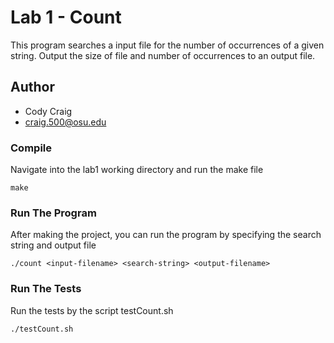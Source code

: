 # Lab 1 - Count
This program searches a input file for the number of occurrences of a given string. Output the size of file and number of occurrences to an output file.

## Author
- Cody Craig
- craig.500@osu.edu

### Compile
Navigate into the lab1 working directory and run the make file
```
make
```

### Run The Program
After making the project, you can run the program by specifying the search string and output file
```
./count <input-filename> <search-string> <output-filename>
```

### Run The Tests
Run the tests by the script testCount.sh
```
./testCount.sh
```
